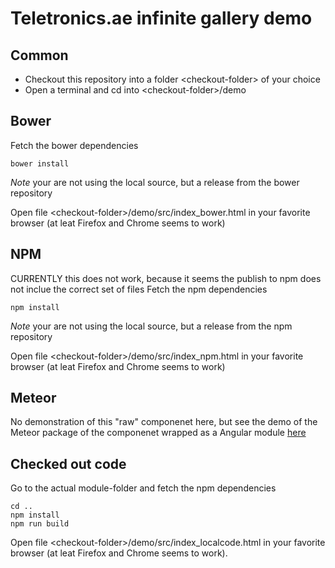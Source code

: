 # Teletronics.ae infinite gallery demo

## Common

* Checkout this repository into a folder &lt;checkout-folder&gt; of your choice
* Open a terminal and cd into &lt;checkout-folder&gt;/demo

## Bower

Fetch the bower dependencies
```
bower install
```
*Note* your are not using the local source, but a release from the bower repository

Open file &lt;checkout-folder&gt;/demo/src/index_bower.html in your favorite browser (at leat Firefox and Chrome seems to work)

## NPM

CURRENTLY this does not work, because it seems the publish to npm does not inclue the correct set of files
Fetch the npm dependencies
```
npm install
```
*Note* your are not using the local source, but a release from the npm repository

Open file &lt;checkout-folder&gt;/demo/src/index_npm.html in your favorite browser (at leat Firefox and Chrome seems to work)

## Meteor

No demonstration of this "raw" componenet here, but see the demo of the Meteor package of the componenet wrapped as a Angular module [here](https://github.com/TeletronicsDotAe/infinite-gallery-angular/demo)

## Checked out code

Go to the actual module-folder and fetch the npm dependencies
```
cd ..
npm install
npm run build
```

Open file &lt;checkout-folder&gt;/demo/src/index_localcode.html in your favorite browser (at leat Firefox and Chrome seems to work).